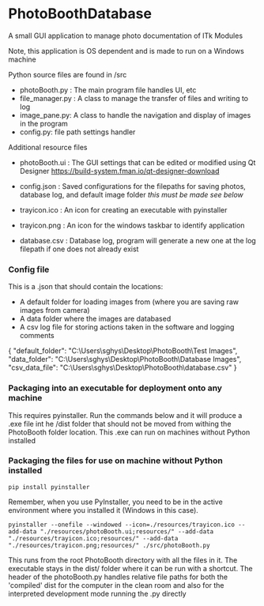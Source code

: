 # PhotoBoothDatabase
A small GUI application to manage photo documentation of ITk Modules 

Note, this application is OS dependent and is made to run on a Windows machine

Python source files are found in /src
- photoBooth.py : The main program file handles UI, etc
- file_manager.py : A class to manage the transfer of files and writing to log
- image_pane.py: A class to handle the navigation and display of images in the program
- config.py: file path settings handler

Additional resource files
- photoBooth.ui : The GUI settings that can be edited or modified using Qt Designer https://build-system.fman.io/qt-designer-download
- config.json : Saved configurations for the filepaths for saving photos, database log, and default image folder *this must be made see below*
- trayicon.ico : An icon for creating an executable with pyinstaller
- trayicon.png : An icon for the windows taskbar to identify application

- database.csv : Database log, program will generate a new one at the log filepath if one does not already exist

### Config file
This is a .json that should contain the locations:

- A default folder for loading images from (where you are saving raw images from camera)
- A data folder where the images are databased
- A csv log file for storing actions taken in the software and logging comments

{
    "default_folder": "C:\\Users\\sghys\\Desktop\\PhotoBooth\\Test Images",
    "data_folder": "C:\\Users\\sghys\\Desktop\\PhotoBooth\\Database Images",
    "csv_data_file": "C:\\Users\\sghys\\Desktop\\PhotoBooth\\database.csv"
}

### Packaging into an executable for deployment onto any machine

This requires pyinstaller.  Run the commands below and it will produce a .exe file int he /dist folder that should not be moved from withing the PhotoBooth folder location.  This .exe can run on machines without Python installed

### Packaging the files for use on machine without Python installed
`pip install pyinstaller`    

Remember, when you use PyInstaller, you need to be in the active environment where you installed it (Windows in this case).
```
pyinstaller --onefile --windowed --icon=./resources/trayicon.ico --add-data "./resources/photoBooth.ui;resources/" --add-data "./resources/trayicon.ico;resources/" --add-data "./resources/trayicon.png;resources/" ./src/photoBooth.py
```
This runs from the root PhotoBooth directory with all the files in it.  The executable stays in the dist/ folder where it can be run with a shortcut.  The header of the photoBooth.py handles relative file paths for both the 'compiled' dist for the computer in the clean room and also for the interpreted development mode running the .py directly



